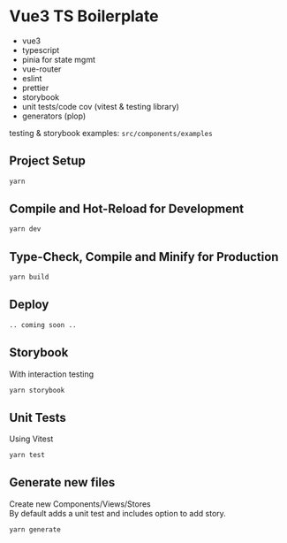 # Vue3 TS Boilerplate

- vue3
- typescript
- pinia for state mgmt
- vue-router
- eslint
- prettier
- storybook
- unit tests/code cov (vitest & testing library)
- generators (plop)

testing & storybook examples: `src/components/examples`

## Project Setup

```sh
yarn
```

## Compile and Hot-Reload for Development

```sh
yarn dev
```

## Type-Check, Compile and Minify for Production

```sh
yarn build
```

## Deploy

```sh
.. coming soon ..
```

## Storybook

With interaction testing

```sh
yarn storybook
```

## Unit Tests

Using Vitest

```sh
yarn test
```

## Generate new files

Create new Components/Views/Stores  
By default adds a unit test and includes option to add story.

```sh
yarn generate
```
